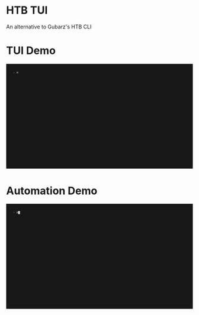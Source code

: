 # HTB TUI

An alternative to Gubarz's HTB CLI


# TUI Demo

![](demo.gif)

# Automation Demo

![](yaml.gif)